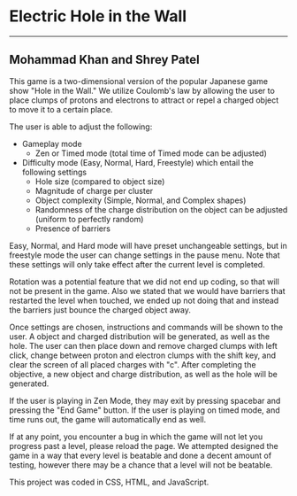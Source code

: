 # Electric Hole in the Wall
---
## Mohammad Khan and Shrey Patel

This game is a two-dimensional version of the popular Japanese game show "Hole in the Wall." We utilize Coulomb's law by allowing the user to place clumps of protons and electrons to attract or repel a charged object to move it to a certain place.

The user is able to adjust the following:
- Gameplay mode 
    - Zen or Timed mode (total time of Timed mode can be adjusted) 
- Difficulty mode (Easy, Normal, Hard, Freestyle) which entail the following settings
    - Hole size (compared to object size)
    - Magnitude of charge per cluster 
    - Object complexity (Simple, Normal, and Complex shapes)
    - Randomness of the charge distribution on the object can be adjusted (uniform to perfectly random)
    - Presence of barriers

Easy, Normal, and Hard mode will have preset unchangeable settings, but in freestyle mode the user can change settings in the pause menu. Note that these settings will only take effect after the current level is completed. 

Rotation was a potential feature that we did not end up coding, so that will not be present in the game. Also we stated that we would have barriers that restarted the level when touched, we ended up not doing that and instead the barriers just bounce the charged object away.

Once settings are chosen, instructions and commands will be shown to the user. A object and charged distribution will be generated, as well as the hole. The user can then place down and remove charged clumps with left click, change between proton and electron clumps with the shift key, and clear the screen of all placed charges with "c". After completing the objective, a new object and charge distribution, as well as the hole will be generated.

If the user is playing in Zen Mode, they may exit by pressing spacebar and pressing the "End Game" button. If the user is playing on timed mode, and time runs out, the game will automatically end as well.

If at any point, you encounter a bug in which the game will not let you progress past a level, please reload the page. We attempted designed the game in a way that every level is beatable and done a decent amount of testing, however there may be a chance that a level will not be beatable.

This project was coded in CSS, HTML, and JavaScript. 

